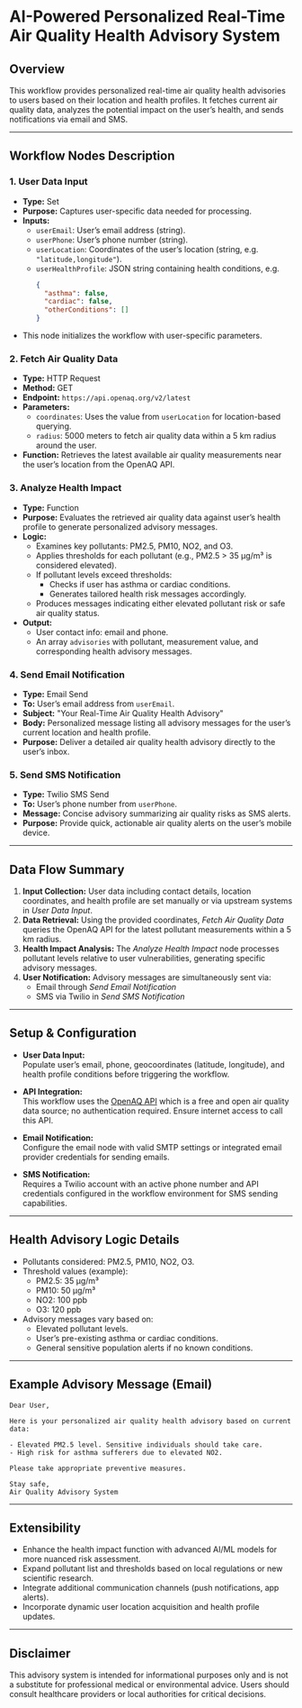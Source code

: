 # AI-Powered Personalized Real-Time Air Quality Health Advisory System

## Overview
This workflow provides personalized real-time air quality health advisories to users based on their location and health profiles. It fetches current air quality data, analyzes the potential impact on the user’s health, and sends notifications via email and SMS.

---

## Workflow Nodes Description

### 1. User Data Input  
- **Type:** Set  
- **Purpose:** Captures user-specific data needed for processing.  
- **Inputs:**
  - `userEmail`: User’s email address (string).  
  - `userPhone`: User’s phone number (string).  
  - `userLocation`: Coordinates of the user’s location (string, e.g. `"latitude,longitude"`).  
  - `userHealthProfile`: JSON string containing health conditions, e.g.  
    ```json
    {
      "asthma": false,
      "cardiac": false,
      "otherConditions": []
    }
    ```  
- This node initializes the workflow with user-specific parameters.

### 2. Fetch Air Quality Data  
- **Type:** HTTP Request  
- **Method:** GET  
- **Endpoint:** `https://api.openaq.org/v2/latest`  
- **Parameters:**  
  - `coordinates`: Uses the value from `userLocation` for location-based querying.
  - `radius`: 5000 meters to fetch air quality data within a 5 km radius around the user.  
- **Function:** Retrieves the latest available air quality measurements near the user’s location from the OpenAQ API.

### 3. Analyze Health Impact  
- **Type:** Function  
- **Purpose:** Evaluates the retrieved air quality data against user’s health profile to generate personalized advisory messages.  
- **Logic:**  
  - Examines key pollutants: PM2.5, PM10, NO2, and O3.  
  - Applies thresholds for each pollutant (e.g., PM2.5 > 35 µg/m³ is considered elevated).  
  - If pollutant levels exceed thresholds:
    - Checks if user has asthma or cardiac conditions.
    - Generates tailored health risk messages accordingly.
  - Produces messages indicating either elevated pollutant risk or safe air quality status.  
- **Output:**  
  - User contact info: email and phone.  
  - An array `advisories` with pollutant, measurement value, and corresponding health advisory messages.

### 4. Send Email Notification  
- **Type:** Email Send  
- **To:** User’s email address from `userEmail`.  
- **Subject:** "Your Real-Time Air Quality Health Advisory"  
- **Body:** Personalized message listing all advisory messages for the user’s current location and health profile.  
- **Purpose:** Deliver a detailed air quality health advisory directly to the user’s inbox.

### 5. Send SMS Notification  
- **Type:** Twilio SMS Send  
- **To:** User’s phone number from `userPhone`.  
- **Message:** Concise advisory summarizing air quality risks as SMS alerts.  
- **Purpose:** Provide quick, actionable air quality alerts on the user’s mobile device.

---

## Data Flow Summary

1. **Input Collection:** User data including contact details, location coordinates, and health profile are set manually or via upstream systems in *User Data Input*.  
2. **Data Retrieval:** Using the provided coordinates, *Fetch Air Quality Data* queries the OpenAQ API for the latest pollutant measurements within a 5 km radius.  
3. **Health Impact Analysis:** The *Analyze Health Impact* node processes pollutant levels relative to user vulnerabilities, generating specific advisory messages.  
4. **User Notification:** Advisory messages are simultaneously sent via:
   - Email through *Send Email Notification*  
   - SMS via Twilio in *Send SMS Notification*

---

## Setup & Configuration

- **User Data Input:**  
  Populate user’s email, phone, geocoordinates (latitude, longitude), and health profile conditions before triggering the workflow.

- **API Integration:**  
  This workflow uses the [OpenAQ API](https://docs.openaq.org/) which is a free and open air quality data source; no authentication required. Ensure internet access to call this API.

- **Email Notification:**  
  Configure the email node with valid SMTP settings or integrated email provider credentials for sending emails.

- **SMS Notification:**  
  Requires a Twilio account with an active phone number and API credentials configured in the workflow environment for SMS sending capabilities.

---

## Health Advisory Logic Details

- Pollutants considered: PM2.5, PM10, NO2, O3.  
- Threshold values (example):  
  - PM2.5: 35 µg/m³  
  - PM10: 50 µg/m³  
  - NO2: 100 ppb  
  - O3: 120 ppb  
- Advisory messages vary based on:
  - Elevated pollutant levels.  
  - User’s pre-existing asthma or cardiac conditions.  
  - General sensitive population alerts if no known conditions.

---

## Example Advisory Message (Email)

```
Dear User,

Here is your personalized air quality health advisory based on current data:

- Elevated PM2.5 level. Sensitive individuals should take care.
- High risk for asthma sufferers due to elevated NO2.

Please take appropriate preventive measures.

Stay safe,
Air Quality Advisory System
```

---

## Extensibility

- Enhance the health impact function with advanced AI/ML models for more nuanced risk assessment.  
- Expand pollutant list and thresholds based on local regulations or new scientific research.  
- Integrate additional communication channels (push notifications, app alerts).  
- Incorporate dynamic user location acquisition and health profile updates.

---

## Disclaimer

This advisory system is intended for informational purposes only and is not a substitute for professional medical or environmental advice. Users should consult healthcare providers or local authorities for critical decisions.